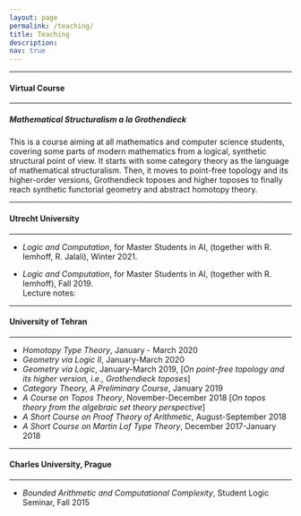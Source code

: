 ```yaml
---
layout: page
permalink: /teaching/
title: Teaching
description: 
nav: true
---
```


***

#### Virtual Course

***

##### _Mathematical Structuralism a la Grothendieck_ 

This is a course aiming at all mathematics and computer science students, covering some parts of modern mathematics from a logical, synthetic structural point of view. It starts with some category theory as the language of mathematical structuralism. Then, it moves to point-free topology and its higher-order versions, Grothendieck toposes and higher toposes to finally reach synthetic functorial geometry and abstract homotopy theory. 


***

#### Utrecht University

***
* _Logic and Computation_, for Master Students in AI, (together with R. Iemhoff, R. Jalali), Winter 2021.  

* _Logic and Computation_, for Master Students in AI, (together with R. Iemhoff), Fall 2019.  
Lecture notes: 

***

#### University of Tehran

***

* _Homotopy Type Theory_, January - March 2020  
* _Geometry via Logic II_, January-March 2020  
* _Geometry via Logic_, January-March 2019, [_On point-free topology and its higher version, i.e., Grothendieck toposes_]  
* _Category Theory, A Preliminary Course_, January 2019  
* _A Course on Topos Theory_, November-December 2018 [_On topos theory from the algebraic set theory perspective_]  
* _A Short Course on Proof Theory of Arithmetic_, August-September 2018  
* _A Short Course on Martin Lof Type Theory_, December 2017-January 2018  

***

#### Charles University, Prague

***

* _Bounded Arithmetic and Computational Complexity_, Student Logic Seminar, Fall 2015
